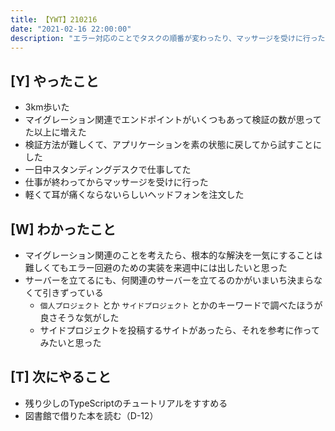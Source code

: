 ```yaml
---
title: 【YWT】210216
date: "2021-02-16 22:00:00"
description: "エラー対応のことでタスクの順番が変わったり、マッサージを受けに行ったりした"
---
```


## [Y] やったこと

- 3km歩いた
- マイグレーション関連でエンドポイントがいくつもあって検証の数が思ってた以上に増えた
- 検証方法が難しくて、アプリケーションを素の状態に戻してから試すことにした
- 一日中スタンディングデスクで仕事してた
- 仕事が終わってからマッサージを受けに行った
- 軽くて耳が痛くならないらしいヘッドフォンを注文した

## [W] わかったこと

- マイグレーション関連のことを考えたら、根本的な解決を一気にすることは難しくてもエラー回避のための実装を来週中には出したいと思った
- サーバーを立てるにも、何関連のサーバーを立てるのかがいまいち決まらなくて引きずっている
  - `個人プロジェクト` とか `サイドプロジェクト` とかのキーワードで調べたほうが良さそうな気がした
  - サイドプロジェクトを投稿するサイトがあったら、それを参考に作ってみたいと思った

## [T] 次にやること

- 残り少しのTypeScriptのチュートリアルをすすめる
- 図書館で借りた本を読む（D-12）
